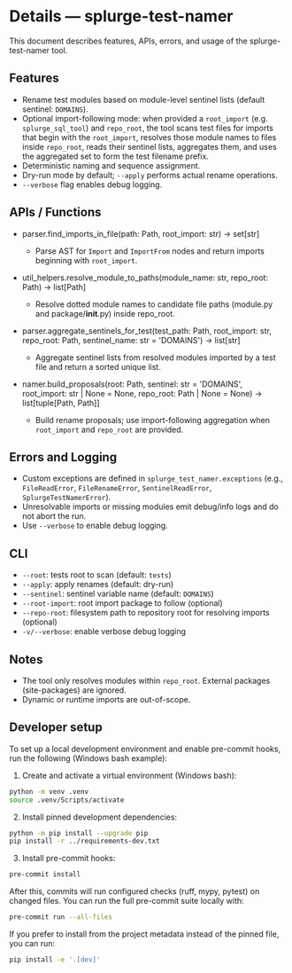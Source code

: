# Details — splurge-test-namer

This document describes features, APIs, errors, and usage of the splurge-test-namer tool.

Features
--------
- Rename test modules based on module-level sentinel lists (default sentinel: `DOMAINS`).
- Optional import-following mode: when provided a `root_import` (e.g. `splurge_sql_tool`) and `repo_root`, the tool scans test files for imports that begin with the `root_import`, resolves those module names to files inside `repo_root`, reads their sentinel lists, aggregates them, and uses the aggregated set to form the test filename prefix.
- Deterministic naming and sequence assignment.
- Dry-run mode by default; `--apply` performs actual rename operations.
- `--verbose` flag enables debug logging.

APIs / Functions
----------------
- parser.find_imports_in_file(path: Path, root_import: str) -> set[str]
  - Parse AST for `Import` and `ImportFrom` nodes and return imports beginning with `root_import`.

- util_helpers.resolve_module_to_paths(module_name: str, repo_root: Path) -> list[Path]
  - Resolve dotted module names to candidate file paths (module.py and package/__init__.py) inside repo_root.

- parser.aggregate_sentinels_for_test(test_path: Path, root_import: str, repo_root: Path, sentinel_name: str = 'DOMAINS') -> list[str]
  - Aggregate sentinel lists from resolved modules imported by a test file and return a sorted unique list.

- namer.build_proposals(root: Path, sentinel: str = 'DOMAINS', root_import: str | None = None, repo_root: Path | None = None) -> list[tuple[Path, Path]]
  - Build rename proposals; use import-following aggregation when `root_import` and `repo_root` are provided.

Errors and Logging
------------------
- Custom exceptions are defined in `splurge_test_namer.exceptions` (e.g., `FileReadError`, `FileRenameError`, `SentinelReadError`, `SplurgeTestNamerError`).
- Unresolvable imports or missing modules emit debug/info logs and do not abort the run.
- Use `--verbose` to enable debug logging.

CLI
---
- `--root`: tests root to scan (default: `tests`)
- `--apply`: apply renames (default: dry-run)
- `--sentinel`: sentinel variable name (default: `DOMAINS`)
- `--root-import`: root import package to follow (optional)
- `--repo-root`: filesystem path to repository root for resolving imports (optional)
- `-v/--verbose`: enable verbose debug logging

Notes
-----
- The tool only resolves modules within `repo_root`. External packages (site-packages) are ignored.
- Dynamic or runtime imports are out-of-scope.

Developer setup
---------------
To set up a local development environment and enable pre-commit hooks, run the following (Windows bash example):

1. Create and activate a virtual environment (Windows bash):

```bash
python -m venv .venv
source .venv/Scripts/activate
```

2. Install pinned development dependencies:

```bash
python -m pip install --upgrade pip
pip install -r ../requirements-dev.txt
```

3. Install pre-commit hooks:

```bash
pre-commit install
```

After this, commits will run configured checks (ruff, mypy, pytest) on changed files. You can run the full pre-commit suite locally with:

```bash
pre-commit run --all-files
```

If you prefer to install from the project metadata instead of the pinned file, you can run:

```bash
pip install -e '.[dev]'
```



